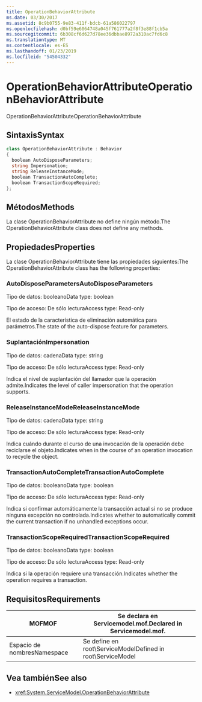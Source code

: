 ```yaml
---
title: OperationBehaviorAttribute
ms.date: 03/30/2017
ms.assetid: 8c9b0755-9e83-411f-bdcb-61a586022797
ms.openlocfilehash: d0bf59e6064748a045f761777a2f8f3e88f1cb5a
ms.sourcegitcommit: 6b308cf6d627d78ee36dbbae8972a310ac7fd6c8
ms.translationtype: MT
ms.contentlocale: es-ES
ms.lasthandoff: 01/23/2019
ms.locfileid: "54504332"
---
```

# <a name="operationbehaviorattribute"></a><span data-ttu-id="1e1f4-102">OperationBehaviorAttribute</span><span class="sxs-lookup"><span data-stu-id="1e1f4-102">OperationBehaviorAttribute</span></span>
<span data-ttu-id="1e1f4-103">OperationBehaviorAttribute</span><span class="sxs-lookup"><span data-stu-id="1e1f4-103">OperationBehaviorAttribute</span></span>  
  
## <a name="syntax"></a><span data-ttu-id="1e1f4-104">Sintaxis</span><span class="sxs-lookup"><span data-stu-id="1e1f4-104">Syntax</span></span>  
  
```csharp
class OperationBehaviorAttribute : Behavior  
{  
  boolean AutoDisposeParameters;  
  string Impersonation;  
  string ReleaseInstanceMode;  
  boolean TransactionAutoComplete;  
  boolean TransactionScopeRequired;  
};  
```  
  
## <a name="methods"></a><span data-ttu-id="1e1f4-105">Métodos</span><span class="sxs-lookup"><span data-stu-id="1e1f4-105">Methods</span></span>  
 <span data-ttu-id="1e1f4-106">La clase OperationBehaviorAttribute no define ningún método.</span><span class="sxs-lookup"><span data-stu-id="1e1f4-106">The OperationBehaviorAttribute class does not define any methods.</span></span>  
  
## <a name="properties"></a><span data-ttu-id="1e1f4-107">Propiedades</span><span class="sxs-lookup"><span data-stu-id="1e1f4-107">Properties</span></span>  
 <span data-ttu-id="1e1f4-108">La clase OperationBehaviorAttribute tiene las propiedades siguientes:</span><span class="sxs-lookup"><span data-stu-id="1e1f4-108">The OperationBehaviorAttribute class has the following properties:</span></span>  
  
### <a name="autodisposeparameters"></a><span data-ttu-id="1e1f4-109">AutoDisposeParameters</span><span class="sxs-lookup"><span data-stu-id="1e1f4-109">AutoDisposeParameters</span></span>  
 <span data-ttu-id="1e1f4-110">Tipo de datos: booleano</span><span class="sxs-lookup"><span data-stu-id="1e1f4-110">Data type: boolean</span></span>  
  
 <span data-ttu-id="1e1f4-111">Tipo de acceso: De sólo lectura</span><span class="sxs-lookup"><span data-stu-id="1e1f4-111">Access type: Read-only</span></span>  
  
 <span data-ttu-id="1e1f4-112">El estado de la característica de eliminación automática para parámetros.</span><span class="sxs-lookup"><span data-stu-id="1e1f4-112">The state of the auto-dispose feature for parameters.</span></span>  
  
### <a name="impersonation"></a><span data-ttu-id="1e1f4-113">Suplantación</span><span class="sxs-lookup"><span data-stu-id="1e1f4-113">Impersonation</span></span>  
 <span data-ttu-id="1e1f4-114">Tipo de datos: cadena</span><span class="sxs-lookup"><span data-stu-id="1e1f4-114">Data type: string</span></span>  
  
 <span data-ttu-id="1e1f4-115">Tipo de acceso: De sólo lectura</span><span class="sxs-lookup"><span data-stu-id="1e1f4-115">Access type: Read-only</span></span>  
  
 <span data-ttu-id="1e1f4-116">Indica el nivel de suplantación del llamador que la operación admite.</span><span class="sxs-lookup"><span data-stu-id="1e1f4-116">Indicates the level of caller impersonation that the operation supports.</span></span>  
  
### <a name="releaseinstancemode"></a><span data-ttu-id="1e1f4-117">ReleaseInstanceMode</span><span class="sxs-lookup"><span data-stu-id="1e1f4-117">ReleaseInstanceMode</span></span>  
 <span data-ttu-id="1e1f4-118">Tipo de datos: cadena</span><span class="sxs-lookup"><span data-stu-id="1e1f4-118">Data type: string</span></span>  
  
 <span data-ttu-id="1e1f4-119">Tipo de acceso: De sólo lectura</span><span class="sxs-lookup"><span data-stu-id="1e1f4-119">Access type: Read-only</span></span>  
  
 <span data-ttu-id="1e1f4-120">Indica cuándo durante el curso de una invocación de la operación debe reciclarse el objeto.</span><span class="sxs-lookup"><span data-stu-id="1e1f4-120">Indicates when in the course of an operation invocation to recycle the object.</span></span>  
  
### <a name="transactionautocomplete"></a><span data-ttu-id="1e1f4-121">TransactionAutoComplete</span><span class="sxs-lookup"><span data-stu-id="1e1f4-121">TransactionAutoComplete</span></span>  
 <span data-ttu-id="1e1f4-122">Tipo de datos: booleano</span><span class="sxs-lookup"><span data-stu-id="1e1f4-122">Data type: boolean</span></span>  
  
 <span data-ttu-id="1e1f4-123">Tipo de acceso: De sólo lectura</span><span class="sxs-lookup"><span data-stu-id="1e1f4-123">Access type: Read-only</span></span>  
  
 <span data-ttu-id="1e1f4-124">Indica si confirmar automáticamente la transacción actual si no se produce ninguna excepción no controlada.</span><span class="sxs-lookup"><span data-stu-id="1e1f4-124">Indicates whether to automatically commit the current transaction if no unhandled exceptions occur.</span></span>  
  
### <a name="transactionscoperequired"></a><span data-ttu-id="1e1f4-125">TransactionScopeRequired</span><span class="sxs-lookup"><span data-stu-id="1e1f4-125">TransactionScopeRequired</span></span>  
 <span data-ttu-id="1e1f4-126">Tipo de datos: booleano</span><span class="sxs-lookup"><span data-stu-id="1e1f4-126">Data type: boolean</span></span>  
  
 <span data-ttu-id="1e1f4-127">Tipo de acceso: De sólo lectura</span><span class="sxs-lookup"><span data-stu-id="1e1f4-127">Access type: Read-only</span></span>  
  
 <span data-ttu-id="1e1f4-128">Indica si la operación requiere una transacción.</span><span class="sxs-lookup"><span data-stu-id="1e1f4-128">Indicates whether the operation requires a transaction.</span></span>  
  
## <a name="requirements"></a><span data-ttu-id="1e1f4-129">Requisitos</span><span class="sxs-lookup"><span data-stu-id="1e1f4-129">Requirements</span></span>  
  
|<span data-ttu-id="1e1f4-130">MOF</span><span class="sxs-lookup"><span data-stu-id="1e1f4-130">MOF</span></span>|<span data-ttu-id="1e1f4-131">Se declara en Servicemodel.mof.</span><span class="sxs-lookup"><span data-stu-id="1e1f4-131">Declared in Servicemodel.mof.</span></span>|  
|---------|-----------------------------------|  
|<span data-ttu-id="1e1f4-132">Espacio de nombres</span><span class="sxs-lookup"><span data-stu-id="1e1f4-132">Namespace</span></span>|<span data-ttu-id="1e1f4-133">Se define en root\ServiceModel</span><span class="sxs-lookup"><span data-stu-id="1e1f4-133">Defined in root\ServiceModel</span></span>|  
  
## <a name="see-also"></a><span data-ttu-id="1e1f4-134">Vea también</span><span class="sxs-lookup"><span data-stu-id="1e1f4-134">See also</span></span>
- <xref:System.ServiceModel.OperationBehaviorAttribute>
